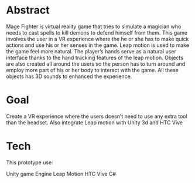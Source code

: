 # Abstract
Mage Fighter is virtual reality game that tries to simulate a magician who needs to cast spells to kill demons to defend himself from them. This game involves the user in a VR experience where the he or she has to make quick actions and use his or her senses in the game. 
Leap motion is used to make the game feel more natural. The player’s  hands serve as a natural user interface thanks to the hand tracking features of the leap motion. Objects are also created all around the users so the person has to turn around and employ more part of his or her body to interact with the game. All these objects has 3D sounds to enhanced the experience.
 
# Goal
Create a VR experience where the users doesn’t need to use any extra tool than the headset. Also integrate Leap motion with Unity 3d and HTC Vive

# Tech
This prototype use:

Unity game Engine
Leap Motion
HTC Vive
C#

